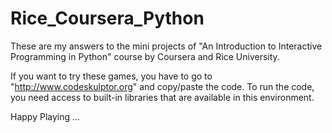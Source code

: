 Rice_Coursera_Python
====================

These are my answers to the mini projects of "An Introduction to Interactive Programming in Python" course by Coursera and Rice University.

If you want to try these games, you have to go to "http://www.codeskulptor.org" and copy/paste the code. To run the code, you need access to built-in libraries that are available in this environment.

Happy Playing ...